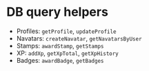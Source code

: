# DB query helpers

- Profiles: `getProfile`, `updateProfile`
- Navatars: `createNavatar`, `getNavatarsByUser`
- Stamps: `awardStamp`, `getStamps`
- XP: `addXp`, `getXpTotal`, `getXpHistory`
- Badges: `awardBadge`, `getBadges`
